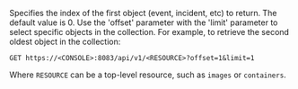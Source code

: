 Specifies the index of the first object (event, incident, etc) to return.
The default value is 0.
Use the 'offset' parameter with the 'limit' parameter to select specific objects in the collection.
For example, to retrieve the second oldest object in the collection:

```
GET https://<CONSOLE>:8083/api/v1/<RESOURCE>?offset=1&limit=1
```

Where `RESOURCE` can be a top-level resource, such as `images` or `containers`.
